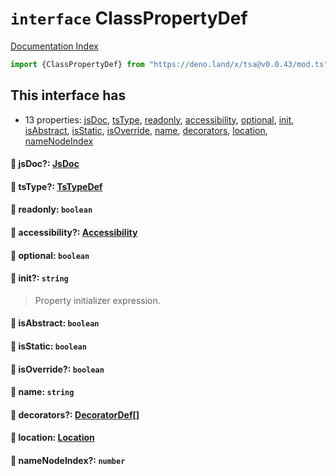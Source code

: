 # `interface` ClassPropertyDef

[Documentation Index](../README.md)

```ts
import {ClassPropertyDef} from "https://deno.land/x/tsa@v0.0.43/mod.ts"
```

## This interface has

- 13 properties:
[jsDoc](#-jsdoc-jsdoc),
[tsType](#-tstype-tstypedef),
[readonly](#-readonly-boolean),
[accessibility](#-accessibility-accessibility),
[optional](#-optional-boolean),
[init](#-init-string),
[isAbstract](#-isabstract-boolean),
[isStatic](#-isstatic-boolean),
[isOverride](#-isoverride-boolean),
[name](#-name-string),
[decorators](#-decorators-decoratordef),
[location](#-location-location),
[nameNodeIndex](#-namenodeindex-number)


#### 📄 jsDoc?: [JsDoc](../interface.JsDoc/README.md)



#### 📄 tsType?: [TsTypeDef](../type.TsTypeDef/README.md)



#### 📄 readonly: `boolean`



#### 📄 accessibility?: [Accessibility](../type.Accessibility/README.md)



#### 📄 optional: `boolean`



#### 📄 init?: `string`

> Property initializer expression.



#### 📄 isAbstract: `boolean`



#### 📄 isStatic: `boolean`



#### 📄 isOverride?: `boolean`



#### 📄 name: `string`



#### 📄 decorators?: [DecoratorDef](../interface.DecoratorDef/README.md)\[]



#### 📄 location: [Location](../interface.Location/README.md)



#### 📄 nameNodeIndex?: `number`



